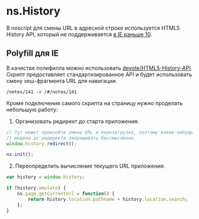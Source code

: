 # ns.History

В noscript для смены URL в адресной строке используется HTML5 History API, который не поддерживается [в IE раньше 10](http://caniuse.com/#feat=history).

## Polyfill для IE

В качестве полифилла можно использовать [devote/HTML5-History-API](https://github.com/devote/HTML5-History-API). Скрипт предоставляет стандартизированное API и будет использовать смену хеш-фрагмента URL для навигации.

    /notes/141 -> /#/notes/141

Кроме подключения самого скрипта на страницу нужно проделать небольшую работу:

1. Организовать редирект до старта приложения:

```js
// Тут может произойти смена URL и перезагрузка, поэтому какие-нибудь
// модели до редиректа запрашивать бессмысленно.
window.history.redirect();

ns.init();
```

2. Переопределить вычисление текущего URL приложения:

```js
var history = window.history;

if (history.emulate) {
    ns.page.getCurrentUrl = function() {
        return history.location.pathname + history.location.search;
    };
}
```
